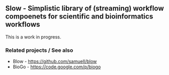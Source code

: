 ## Slow - Simplistic library of (streaming) workflow compoenets for scientific and bioinformatics workflows

This is a work in progress.

### Related projects / See also
- Blow - https://github.com/samuell/blow
- BioGo - https://code.google.com/p/biogo
